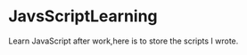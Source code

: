 JavsScriptLearning
==================
Learn JavaScript after work,here is to store the scripts I  wrote.
